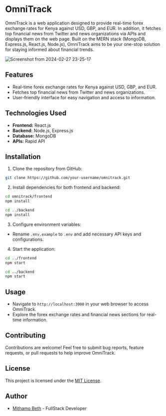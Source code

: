 # OmniTrack

OmniTrack is a web application designed to provide real-time forex exchange rates for Kenya against USD, GBP, and EUR. In addition, it fetches top financial news from Twitter and news organizations via APIs and displays them on the web page. Built on the MERN stack (MongoDB, Express.js, React.js, Node.js), OmniTrack aims to be your one-stop solution for staying informed about financial trends.

![Screenshot from 2024-02-27 23-25-17](https://github.com/Mythamor/OmniTrack/assets/113252977/09d3126b-dec0-4615-a9f5-457d4f82d368)

## Features

- Real-time forex exchange rates for Kenya against USD, GBP, and EUR.
- Fetches top financial news from Twitter and news organizations.
- User-friendly interface for easy navigation and access to information.

## Technologies Used

- **Frontend:** React.js
- **Backend:** Node.js, Express.js
- **Database:** MongoDB
- **APIs:** Rapid API

## Installation

1. Clone the repository from GitHub:

```bash
git clone https://github.com/your-username/omnitrack.git
```

2. Install dependencies for both frontend and backend:

```bash
cd omnitrack/frontend
npm install

cd ../backend
npm install
```

3. Configure environment variables:

- Rename `.env.example` to `.env` and add necessary API keys and configurations.

4. Start the application:

```bash
cd ../frontend
npm start

cd ../backend
npm start
```

## Usage

- Navigate to `http://localhost:3000` in your web browser to access OmniTrack.
- Explore the forex exchange rates and financial news sections for real-time information.

## Contributing

Contributions are welcome! Feel free to submit bug reports, feature requests, or pull requests to help improve OmniTrack.

## License

This project is licensed under the [MIT License](https://opensource.org/licenses/MIT).

## Author

- [Mithamo Beth](https://www.mithamo.tech) - FullStack Developer

